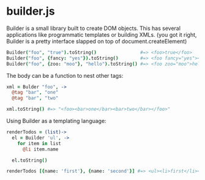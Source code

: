 builder.js
=============

Builder is a small library built to create DOM objects. This has several applications
like programmatic templates or building XMLs.
(you got it right, Builder is a pretty interface slapped on top of
document.createElement)

```coffee
Builder("foo", "true").toString()                #=> <foo>true</foo>
Builder("foo", {fancy: "yes"}).toString()        #=> <foo fancy="yes"></foo>
Builder("foo", {zoo: "moo"}, "hello").toString() #=> <foo zoo="moo">hello</foo>
```

The body can be a function to nest other tags:

```coffee
xml = Bulder "foo", ->
  @tag "bar", "one"
  @tag "bar", "two"

xml.toString() #=> "<foo><bar>one</bar><bar>two</bar></foo>"
```

Using Builder as a templating language:

```coffee
renderTodos = (list)->
  el = Builder 'ul', ->
    for item in list
      @li item.name

  el.toString()

renderTodos [{name: 'first'}, {name: 'second'}] #=> <ul><li>first</li><li>second</li></ul>
```

